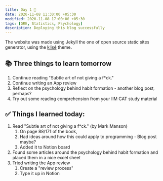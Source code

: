 ```yaml
---
title: Day 1 🍏
date: 2020-11-08 11:30:00 +05:30
modified: 2020-11-08 17:00:00 +05:30
tags: [GRE, Statistics, Psychology]
description: Deploying this blog successfully
---
```


The website was made using Jekyll the one of open source static sites generator, using the <a href="https://github.com/piharpi/jekyll-klise" target="_blank" rel="noopener">klisé</a> theme.

## 📚 Three things to learn tomorrow

1. Continue reading "Subtle art of not giving a f*ck."
2. Continue writing an App review
3. Reflect on the psychology behind habit formation - another blog post, perhaps?
4. Try out some reading comprehension from your IIM CAT study material

## ✅ Things I learned today:

1. Read "Subtle art of not giving a f*ck." (by Mark Manson)
   1. On page 88/171 of the book,
   2. Had ideas around how this could apply to programming - Blog post maybe?
   3. Added it to Notion board
2. Found some articles around the psychology behind habit formation and placed them in a nice excel sheet
3. Tried writing the App review
   1. Create a "review process"
   2. Type it up in Notion